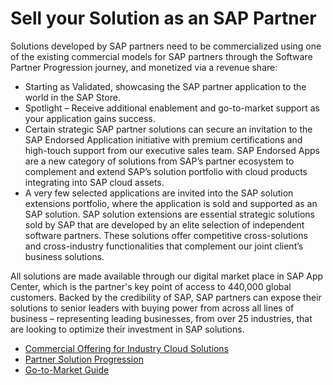 # Sell your Solution as an SAP Partner

Solutions developed by SAP partners need to be commercialized using one of the existing commercial models for SAP partners through the Software Partner Progression journey, and monetized via a revenue share:

* Starting as Validated, showcasing the SAP partner application to the world in the SAP Store.
* Spotlight – Receive additional enablement and go-to-market support as your application gains success.
* Certain strategic SAP partner solutions can secure an invitation to the SAP Endorsed Application initiative with premium certifications and high-touch support from our executive sales team. SAP Endorsed Apps are a new category of solutions from SAP’s partner ecosystem to complement and extend SAP’s solution portfolio with cloud products integrating into SAP cloud assets.
* A very few selected applications are invited into the SAP solution extensions portfolio, where the application is sold and supported as an SAP solution. SAP solution extensions are essential strategic solutions sold by SAP that are developed by an elite selection of independent software partners. These solutions offer competitive cross-solutions and cross-industry functionalities that complement our joint client’s business solutions.

All solutions are made available through our digital market place in SAP App Center, which is the partner's key point of access to 440,000 global customers. Backed by the credibility of SAP, SAP partners can expose their solutions to senior leaders with buying power from across all lines of business – representing leading businesses, from over 25 industries, that are looking to optimize their investment in SAP solutions.

* <a href="https://help.sap.com/viewer/7db4dc653edc4597825628ba6d20a2c2/Cloud/en-US/ec3d6ea3062641c39da9ca288d7a22f3.html" target="_blank">Commercial Offering for Industry Cloud Solutions</a>
* <a href="https://www.sap.com/dmc/exp/2020-05-22-sap-partner-solution-progression/index.html" target="_blank">Partner Solution Progression</a>
* <a href="https://store.sap.com/dcp/en/partner-with-us/documentation/go-to-market-guide" target="_blank">Go-to-Market Guide</a>
